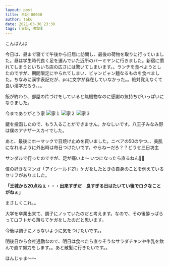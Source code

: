 ```yaml
---
layout: post
title: 日記-00030
author: taku
date: 2021-03-30 23:30
tags: [日記, 教訓]
---
```


こんばんは

今日は、昼まで寝てて午後から旧居に訪問し、最後の荷物を取りに行っていました。昼は学生時代良く足を運んでいた近所のバーミヤンに行きました。新宿に慣れてしまうといちいち店の広さには驚いてしまいます。。ランチを食べようとしたのですが、期間限定にやられてしまい、ビャンビャン麺なるものを食べました。ちなみに漢字表記だが、pcに文字が存在していなかった。。絶対覚えなくて良い漢字だろう。。。

飯が終わり、部屋の片づけをしていると無機物なのに感謝の気持ちがいっぱいになりました。

今までありがとう家
![家１](https://i.imgur.com/CNet4hm.jpg)
![家２](https://i.imgur.com/SJhBBT3.jpg)
![家３](https://i.imgur.com/hysIC2c.jpg)

鍵を投函したので、もう入ることができません。かなしいです。八王子みなみ野は僕のアナザースカイでした。

あと、最後にホーマックで日焼け止めを買いました。ニベアの50のやつ、、美肌になれるように外出時は毎日つけたいです。やらねーだろ？？どうせ三日坊主

サンダルで行ったのですが、足が痛いよ～
いつになったら直るねん👋👋

僕の好きなマンガ「アイシールド21」ケガをしたときの自身のことを例えているセリフがありました。

**「王城から20点ねぇ・・・出来すぎだ　良すぎる日はたいてい後でロクなことがねぇ」**

まさしくこれ。。

大学を卒業出来て、調子にノッていたのだと考えます。なので、その後酔っぱらってロフトから落ちてケガをしたのだと思います。

今後は調子にノらないように気をつけたいです。。

明後日から会社通勤なので、明日は食べたら直りそうなサラダチキンや牛乳を飲んで直す努力をします。。あと散髪に行きたいです。。

ほんじゃま～～
